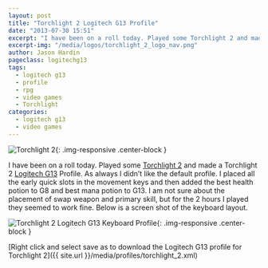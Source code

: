 ```yaml
---
layout: post
title: "Torchlight 2 Logitech G13 Profile"
date: "2013-07-30 15:51"
excerpt: "I have been on a roll today. Played some Torchlight 2 and made a Torchlight 2 Logitech G13 Profile."
excerpt-img: "/media/logos/torchlight_2_logo_nav.png"
author: Jason Hardin
pageclass: logitechg13
tags:
  - logitech g13
  - profile
  - rpg
  - video games
  - Torchlight
categories:
  - logitech g13
  - video games
---
```

![Torchlight 2]({{site.url}}/media/logos/torchlight_2_logo_nav.png){: .img-responsive  .center-block }

I have been on a roll today. Played some [Torchlight 2](http://www.torchlight2game.com/) and made a Torchlight 2 [Logitech G13](http://gaming.logitech.com/en-us/product/g13-advanced-gameboard) Profile. As always I didn’t like the default profile. I placed all the early quick slots in the movement keys and then added the best health potion to G8 and best mana potion to G13. I am not sure about the placement of swap weapon and primary skill, but for the 2 hours I played they seemed to work fine. Below is a screen shot of the keyboard layout.

![Torchlight 2 Logitech G13 Keyboard Profile]({{site.url}}/media/profiles/torchlight_2_keyboard_layout.png){: .img-responsive  .center-block }

[Right click and select save as to download the Logitech G13 profile for Torchlight 2]({{ site.url }}/media/profiles/torchlight_2.xml)
